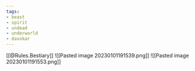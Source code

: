 ```yaml
---
tags:
- beast
- spirit
- undead
- underworld
- davokar
---
```

[[@Rules.Bestiary]]
![[Pasted image 20230101191539.png]]
![[Pasted image 20230101191553.png]]